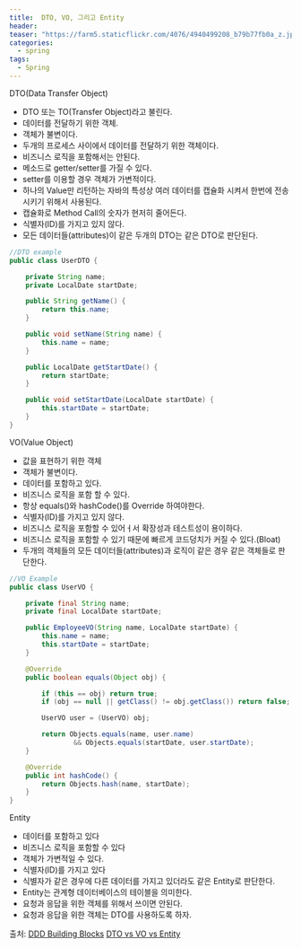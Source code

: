 ```yaml
---
title:  DTO, VO, 그리고 Entity
header:
teaser: "https://farm5.staticflickr.com/4076/4940499208_b79b77fb0a_z.jpg"
categories:
  - spring
tags:
  - Spring
---
```


DTO(Data Transfer Object)
- DTO 또는 TO(Transfer Object)라고 불린다.
- 데이터를 전달하기 위한 객체.
- 객체가 불변이다.
- 두개의 프로세스 사이에서 데이터를 전달하기 위한 객체이다.
- 비즈니스 로직을 포함해서는 안된다.
- 메소드로 getter/setter를 가질 수 있다.
- setter를 이용할 경우 객체가 가변적이다.
- 하나의 Value만 리턴하는 자바의 특성상 여러 데이터를 캡슐화 시켜서 한번에 전송시키기 위해서 사용된다.
- 캡슐화로 Method Call의 숫자가 현저히 줄어든다.
- 식별자(ID)를 가지고 있지 않다.
- 모든 데이터들(attributes)이 같은 두개의 DTO는 같은 DTO로 판단된다.

```java
//DTO example
public class UserDTO {

    private String name;
    private LocalDate startDate;

    public String getName() {
        return this.name;
    }

    public void setName(String name) {
        this.name = name;
    }

    public LocalDate getStartDate() {
        return startDate;
    }

    public void setStartDate(LocalDate startDate) {
        this.startDate = startDate;
    }
}
 ```

VO(Value Object)
- 값을 표현하기 위한 객체
- 객체가 불변이다.
- 데이터를 포함하고 있다.
- 비즈니스 로직을 포함 할 수 있다.
- 항상 equals()와 hashCode()를 Override 하여야한다.
- 식별자(ID)를 가지고 있지 않다.
- 비즈니스 로직을 포함할 수 있어ㅓ서 확장성과 테스트성이 용이하다.
- 비즈니스 로직을 포함할 수 있기 때문에 빠르게 코드덩치가 커질 수 있다.(Bloat)
- 두개의 객체들의 모든 데이터들(attributes)과 로직이 같은 경우 같은 객체들로 판단한다.

```java
//VO Example
public class UserVO {

    private final String name;
    private final LocalDate startDate;

    public EmployeeVO(String name, LocalDate startDate) {
        this.name = name;
        this.startDate = startDate;
    }

    @Override
    public boolean equals(Object obj) {

        if (this == obj) return true;
        if (obj == null || getClass() != obj.getClass()) return false;

        UserVO user = (UserVO) obj;

        return Objects.equals(name, user.name)
                && Objects.equals(startDate, user.startDate);
    }

    @Override
    public int hashCode() {
        return Objects.hash(name, startDate);
    }
}
```

Entity

- 데이터를 포함하고 있다
- 비즈니스 로직을 포함할 수 있다
- 객체가 가변적일 수 있다.
- 식별자(ID)를 가지고 있다
- 식별자가 같은 경우에 다른 데이터를 가지고 있더라도 같은 Entity로 판단한다.
- Entity는 관계형 데이터베이스의 테이블을 의미한다.
- 요청과 응답을 위한 객체를 위해서 쓰이면 안된다.
- 요청과 응답을 위한 객체는 DTO를 사용하도록 하자.

출처: 
[DDD Building Blocks](https://dzone.com/articles/ddd-part-ii-ddd-building-blocks)
[DTO vs VO vs Entity](https://tecoble.techcourse.co.kr/post/2021-05-16-dto-vs-vo-vs-entity/)